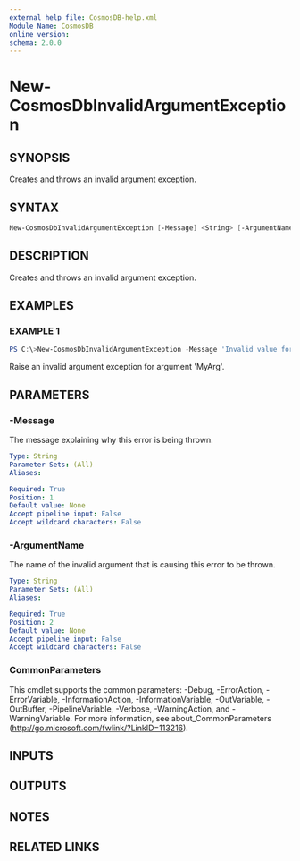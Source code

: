 ```yaml
---
external help file: CosmosDB-help.xml
Module Name: CosmosDB
online version:
schema: 2.0.0
---
```


# New-CosmosDbInvalidArgumentException

## SYNOPSIS

Creates and throws an invalid argument exception.

## SYNTAX

```powershell
New-CosmosDbInvalidArgumentException [-Message] <String> [-ArgumentName] <String> [<CommonParameters>]
```

## DESCRIPTION

Creates and throws an invalid argument exception.

## EXAMPLES

### EXAMPLE 1

```powershell
PS C:\>New-CosmosDbInvalidArgumentException -Message 'Invalid value for your parameter' -ArgumentName 'MyArg'
```

Raise an invalid argument exception for argument 'MyArg'.

## PARAMETERS

### -Message

The message explaining why this error is being thrown.

```yaml
Type: String
Parameter Sets: (All)
Aliases:

Required: True
Position: 1
Default value: None
Accept pipeline input: False
Accept wildcard characters: False
```

### -ArgumentName

The name of the invalid argument that is causing this
error to be thrown.

```yaml
Type: String
Parameter Sets: (All)
Aliases:

Required: True
Position: 2
Default value: None
Accept pipeline input: False
Accept wildcard characters: False
```

### CommonParameters

This cmdlet supports the common parameters: -Debug, -ErrorAction, -ErrorVariable, -InformationAction, -InformationVariable, -OutVariable, -OutBuffer, -PipelineVariable, -Verbose, -WarningAction, and -WarningVariable.
For more information, see about_CommonParameters (http://go.microsoft.com/fwlink/?LinkID=113216).

## INPUTS

## OUTPUTS

## NOTES

## RELATED LINKS
